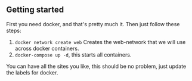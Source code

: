 ## Getting started
First you need docker, and that's pretty much it. Then just follow these steps:

1. `docker network create web` Creates the web-network that we will use across docker containers.
2. `docker-compose up -d`, this starts all containers.

You can have all the sites you like, this should be no problem, just update the labels for docker.
